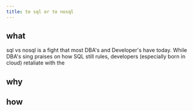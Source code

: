 ```yaml
---
title: to sql or to nosql
---
```


## what

sql vs nosql is a fight that most DBA's and Developer's have today. While DBA's sing praises on how SQL still rules, developers (especially born in cloud) retaliate with the 

## why


## how